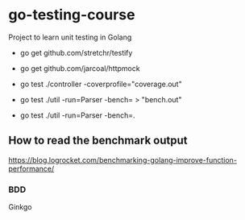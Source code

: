 # go-testing-course

Project to learn unit testing in Golang

- go get github.com/stretchr/testify
- go get github.com/jarcoal/httpmock

- go test ./controller -coverprofile="coverage.out"

- go test ./util -run=Parser -bench= > "bench.out"
- go test ./util -run=Parser -bench=.

## How to read the benchmark output

https://blog.logrocket.com/benchmarking-golang-improve-function-performance/

### BDD

Ginkgo
